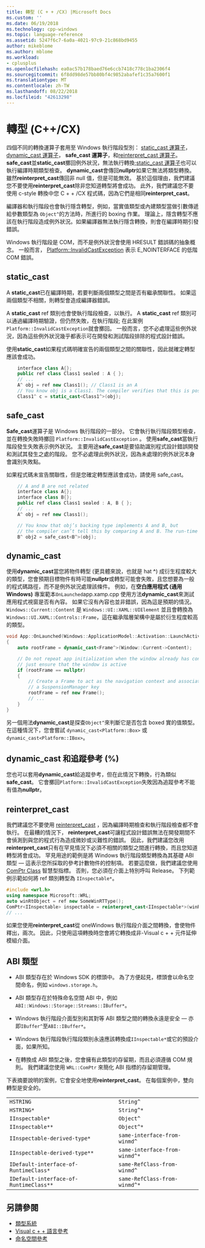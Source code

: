 ```yaml
---
title: 轉型 (C + + /CX) |Microsoft Docs
ms.custom: ''
ms.date: 06/19/2018
ms.technology: cpp-windows
ms.topic: language-reference
ms.assetid: 5247f6c7-6a0a-4021-97c9-21c868bd9455
author: mikeblome
ms.author: mblome
ms.workload:
- cplusplus
ms.openlocfilehash: ea0ac57b178baed76e6ccb7418c778c1ba2306f4
ms.sourcegitcommit: 6f8dd98de57bb80bf4c9852abafef1c35a7600f1
ms.translationtype: MT
ms.contentlocale: zh-TW
ms.lasthandoff: 08/22/2018
ms.locfileid: "42613298"
---
```

# <a name="casting-ccx"></a>轉型 (C++/CX)

四個不同的轉換運算子套用至 Windows 執行階段型別： [static_cast 運算子](../cpp/static-cast-operator.md)， [dynamic_cast 運算子](../cpp/dynamic-cast-operator.md)， **safe_cast 運算子**，和[reinterpret_cast 運算子](../cpp/reinterpret-cast-operator.md)。 **safe_cast**並**static_cast**擲回例外狀況，無法執行轉換;[static_cast 運算子](../cpp/static-cast-operator.md)也可以執行編譯時期類型檢查。 **dynamic_cast**會傳回**nullptr**如果它無法將類型轉換。 雖然**reinterpret_cast**傳回非 null 值，但是可能無效。 基於這個理由，我們建議您不要使用**reinterpret_cast**除非您知道轉型將會成功。 此外，我們建議您不要使用 c-style 轉換中您 C + + /CX 程式碼，因為它們是相同**reinterpret_cast**。

編譯器和執行階段也會執行隱含轉型，例如，當實值類型或內建類型當做引數傳遞給參數類型為 `Object^`的方法時，所進行的 boxing 作業。 理論上，隱含轉型不應該在執行階段造成例外狀況。如果編譯器無法執行隱含轉換，則會在編譯時期引發錯誤。

Windows 執行階段是 COM，而不是例外狀況會使用 HRESULT 錯誤碼的抽象概念。 一般而言， [Platform::InvalidCastException](../cppcx/platform-invalidcastexception-class.md) 表示 E_NOINTERFACE 的低階 COM 錯誤。

## <a name="staticcast"></a>static_cast

A **static_cast**已在編譯時期，若要判斷兩個類型之間是否有繼承關聯性。 如果這兩個類型不相關，則轉型會造成編譯器錯誤。

A **static_cast** ref 類別也會使執行階段檢查，以執行。 A **static_cast** ref 類別可以通過編譯時期驗證，但仍然失敗，在執行階段; 在此案例`Platform::InvalidCastException`就會擲回。 一般而言，您不必處理這些例外狀況，因為這些例外狀況幾乎都表示可在開發和測試階段排除的程式設計錯誤。

使用**static_cast**如果程式碼明確宣告的兩個類型之間的關聯性，因此就確定轉型應該會成功。

```cpp
    interface class A{};
    public ref class Class1 sealed : A { };
    // ...
    A^ obj = ref new Class1(); // Class1 is an A
    // You know obj is a Class1. The compiler verifies that this is possible, and in C++/CX a run-time check is also performed.
    Class1^ c = static_cast<Class1^>(obj);
```

## <a name="safecast"></a>safe_cast

**Safe_cast**運算子是 Windows 執行階段的一部分。 它會執行執行階段類型檢查，並在轉換失敗時擲回 `Platform::InvalidCastException` 。 使用**safe_cast**當執行階段發生失敗表示例外狀況。 主要用途**safe_cast**是要協助識別程式設計錯誤開發和測試其發生之處的階段。 您不必處理此例外狀況，因為未處理的例外狀況本身會識別失敗點。

如果程式碼未宣告關聯性，但是您確定轉型應該會成功，請使用 safe_cast。

```cpp
    // A and B are not related
    interface class A{};
    interface class B{};
    public ref class Class1 sealed : A, B { };
    // ...
    A^ obj = ref new Class1();

    // You know that obj’s backing type implements A and B, but
    // the compiler can’t tell this by comparing A and B. The run-time type check succeeds.
    B^ obj2 = safe_cast<B^>(obj);
```

## <a name="dynamiccast"></a>dynamic_cast

使用**dynamic_cast**當您將物件轉型 (更具體來說，也就是 hat **^**) 成衍生程度較大的類型，您會預期目標物件有時可能**nullptr**或轉型可能會失敗，且您想要為一般的程式碼路徑，而不是例外狀況處理該條件。 例如，在**空白應用程式 (通用 Windows)** 專案範本`OnLaunched`app.xamp.cpp 使用方法**dynamic_cast**來測試應用程式視窗是否有內容。 如果它沒有內容也並非錯誤，因為這是預期的情況。 `Windows::Current::Content` 是 `Windows::UI::XAML::UIElement` 並且會轉換為 `Windows::UI.XAML::Controls::Frame`，這在繼承階層架構中是屬於衍生程度較高的類型。

```cpp
void App::OnLaunched(Windows::ApplicationModel::Activation::LaunchActivatedEventArgs^ args)
{
    auto rootFrame = dynamic_cast<Frame^>(Window::Current->Content);

    // Do not repeat app initialization when the window already has content,
    // just ensure that the window is active
    if (rootFrame == nullptr)
    {
        // Create a Frame to act as the navigation context and associate it with
        // a SuspensionManager key
        rootFrame = ref new Frame();
        // ...
    }
}
```

另一個用法**dynamic_cast**是探查`Object^`來判斷它是否包含 boxed 實的值類型。 在這種情況下，您會嘗試 `dynamic_cast<Platform::Box>` 或 `dynamic_cast<Platform::IBox>`。

## <a name="dynamiccast-and-tracking-references-"></a>dynamic_cast 和追蹤參考 (%)

您也可以套用**dynamic_cast**給追蹤參考，但在此情況下轉換，行為類似**safe_cast**。 它會擲回`Platform::InvalidCastException`失敗因為追蹤參考不能有值為**nullptr**。

## <a name="reinterpretcast"></a>reinterpret_cast

我們建議您不要使用 [reinterpret_cast](../cpp/reinterpret-cast-operator.md) ，因為編譯時期檢查和執行階段檢查都不會執行。 在最糟的情況下， **reinterpret_cast**可讓程式設計錯誤無法在開發期間不會偵測到與您的程式行為造成微妙或災難性的錯誤。 因此，我們建議您改用**reinterpret_cast**只有在罕見情況下必須不相關的類型之間進行轉換，而且您知道轉型將會成功。 罕見用途的範例是將 Windows 執行階段類型轉換為其基礎 ABI 類型 — 這表示您所採取的參考計數物件的控制項。 若要這麼做，我們建議您使用 [ComPtr Class](../cpp/com-ptr-t-class.md) 智慧型指標。 否則，您必須在介面上特別呼叫 Release。 下列範例示範如何將 ref 類別轉型為 `IInspectable*`。

```cpp
#include <wrl.h>
using namespace Microsoft::WRL;
auto winRtObject = ref new SomeWinRTType();
ComPtr<IInspectable> inspectable = reinterpret_cast<IInspectable*>(winRtObject);
// ...
```

如果您使用**reinterpret_cast**從 oneWindows 執行階段介面之間轉換，會使物件釋出，兩次。 因此，只使用這項轉換時您會將它轉換成非-Visual c + + 元件延伸模組介面。

## <a name="abi-types"></a>ABI 類型

- ABI 類型存在於 Windows SDK 的標頭中。 為了方便起見，標頭會以命名空間命名，例如 `windows.storage.h`。

- ABI 類型存在於特殊命名空間 ABI 中，例如 `ABI::Windows::Storage::Streams::IBuffer*`。

- Windows 執行階段介面型別和其對等 ABI 類型之間的轉換永遠是安全 — 亦即`IBuffer^`至`ABI::IBuffer*`。

- Windows 執行階段執行階段類別永遠應該轉換成`IInspectable*`或它的預設介面，如果所知。

- 在轉換成 ABI 類型之後，您會擁有此類型的存留期，而且必須遵循 COM 規則。 我們建議您使用 `WRL::ComPtr` 來簡化 ABI 指標的存留期管理。

下表摘要說明的案例，它會安全地使用**reinterpret_cast**。 在每個案例中，雙向轉型是安全的。

|||
|-|-|
|`HSTRING`|`String^`|
|`HSTRING*`|`String^*`|
|`IInspectable*`|`Object^`|
|`IInspectable**`|`Object^*`|
|`IInspectable-derived-type*`|`same-interface-from-winmd^`|
|`IInspectable-derived-type**`|`same-interface-from-winmd^*`|
|`IDefault-interface-of-RuntimeClass*`|`same-RefClass-from-winmd^`|
|`IDefault-interface-of-RuntimeClass**`|`same-RefClass-from-winmd^*`|

## <a name="see-also"></a>另請參閱

- [類型系統](../cppcx/type-system-c-cx.md)
- [Visual c + + 語言參考](../cppcx/visual-c-language-reference-c-cx.md)
- [命名空間參考](../cppcx/namespaces-reference-c-cx.md)
